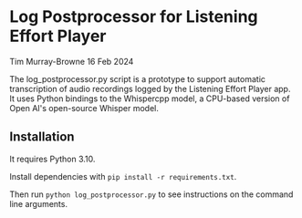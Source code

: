 # Log Postprocessor for Listening Effort Player

Tim Murray-Browne
16 Feb 2024

The log_postprocessor.py script is a prototype to support automatic transcription of audio recordings logged by the Listening Effort Player app. It uses Python bindings to the Whispercpp model, a CPU-based version of Open AI's open-source Whisper model.

## Installation

It requires Python 3.10.

Install dependencies with `pip install -r requirements.txt`.

Then run `python log_postprocessor.py` to see instructions on the command line arguments.

